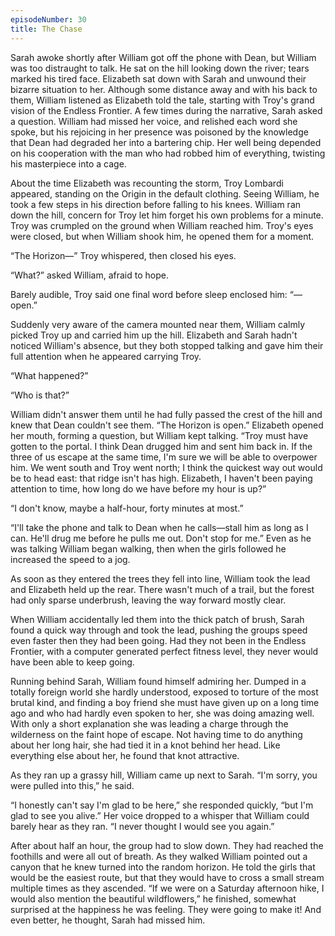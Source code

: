 ```yaml
---
episodeNumber: 30
title: The Chase
---
```



Sarah awoke shortly after William got off the phone with Dean, but William was too distraught to talk. He sat on the hill looking down the river; tears marked his tired face. Elizabeth sat down with Sarah and unwound their bizarre situation to her. Although some distance away and with his back to them, William listened as Elizabeth told the tale, starting with Troy's grand vision of the Endless Frontier. A few times during the narrative, Sarah asked a question. William had missed her voice, and relished each word she spoke, but his rejoicing in her presence was poisoned by the knowledge that Dean had degraded her into a bartering chip. Her well being depended on his cooperation with the man who had robbed him of everything, twisting his masterpiece into a cage.

About the time Elizabeth was recounting the storm, Troy Lombardi appeared, standing on the Origin in the default clothing. Seeing William, he took a few steps in his direction before falling to his knees. William ran down the hill, concern for Troy let him forget his own problems for a minute. Troy was crumpled on the ground when William reached him. Troy's eyes were closed, but when William shook him, he opened them for a moment.

“The Horizon—” Troy whispered, then closed his eyes.

“What?” asked William, afraid to hope.

Barely audible, Troy said one final word before sleep enclosed him: “—open.”

Suddenly very aware of the camera mounted near them, William calmly picked Troy up and carried him up the hill. Elizabeth and Sarah hadn't noticed William's absence, but they both stopped talking and gave him their full attention when he appeared carrying Troy.

“What happened?”

“Who is that?”

William didn't answer them until he had fully passed the crest of the hill and knew that Dean couldn't see them. “The Horizon is open.” Elizabeth opened her mouth, forming a question, but William kept talking. “Troy must have gotten to the portal. I think Dean drugged him and sent him back in. If the three of us escape at the same time, I'm sure we will be able to overpower him. We went south and Troy went north; I think the quickest way out would be to head east: that ridge isn't has high. Elizabeth, I haven't been paying attention to time, how long do we have before my hour is up?”

“I don't know, maybe a half-hour, forty minutes at most.”

“I'll take the phone and talk to Dean when he calls—stall him as long as I can. He'll drug me before he pulls me out. Don't stop for me.” Even as he was talking William began walking, then when the girls followed he increased the speed to a jog.

As soon as they entered the trees they fell into line, William took the lead and Elizabeth held up the rear. There wasn't much of a trail, but the forest had only sparse underbrush, leaving the way forward mostly clear.

When William accidentally led them into the thick patch of brush, Sarah found a quick way through and took the lead, pushing the groups speed even faster then they had been going. Had they not been in the Endless Frontier, with a computer generated perfect fitness level, they never would have been able to keep going.

Running behind Sarah, William found himself admiring her. Dumped in a totally foreign world she hardly understood, exposed to torture of the most brutal kind, and finding a boy friend she must have given up on a long time ago and who had hardly even spoken to her, she was doing amazing well. With only a short explanation she was leading a charge through the wilderness on the faint hope of escape. Not having time to do anything about her long hair, she had tied it in a knot behind her head. Like everything else about her, he found that knot attractive.

As they ran up a grassy hill, William came up next to Sarah. “I'm sorry, you were pulled into this,” he said.

“I honestly can't say I'm glad to be here,” she responded quickly, “but I'm glad to see you alive.” Her voice dropped to a whisper that William could barely hear as they ran. “I never thought I would see you again.”

After about half an hour, the group had to slow down. They had reached the foothills and were all out of breath. As they walked William pointed out a canyon that he knew turned into the random horizon. He told the girls that would be the easiest route, but that they would have to cross a small stream multiple times as they ascended. “If we were on a Saturday afternoon hike, I would also mention the beautiful wildflowers,” he finished, somewhat surprised at the happiness he was feeling. They were going to make it! And even better, he thought, Sarah had missed him. 